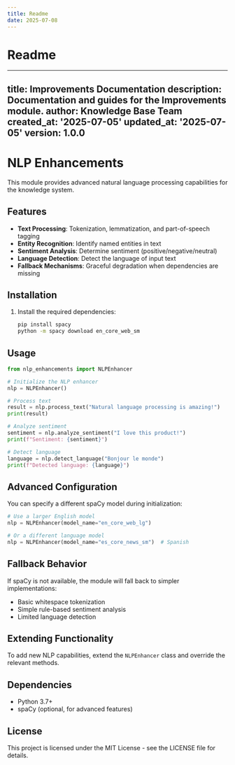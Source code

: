 ```yaml
---
title: Readme
date: 2025-07-08
---
```


# Readme

---
title: Improvements Documentation
description: Documentation and guides for the Improvements module.
author: Knowledge Base Team
created_at: '2025-07-05'
updated_at: '2025-07-05'
version: 1.0.0
---

# NLP Enhancements

This module provides advanced natural language processing capabilities for the knowledge system.

## Features

- **Text Processing**: Tokenization, lemmatization, and part-of-speech tagging
- **Entity Recognition**: Identify named entities in text
- **Sentiment Analysis**: Determine sentiment (positive/negative/neutral)
- **Language Detection**: Detect the language of input text
- **Fallback Mechanisms**: Graceful degradation when dependencies are missing

## Installation

1. Install the required dependencies:
   ```bash
   pip install spacy
   python -m spacy download en_core_web_sm
   ```

## Usage

```python
from nlp_enhancements import NLPEnhancer

# Initialize the NLP enhancer
nlp = NLPEnhancer()

# Process text
result = nlp.process_text("Natural language processing is amazing!")
print(result)

# Analyze sentiment
sentiment = nlp.analyze_sentiment("I love this product!")
print(f"Sentiment: {sentiment}")

# Detect language
language = nlp.detect_language("Bonjour le monde")
print(f"Detected language: {language}")
```

## Advanced Configuration

You can specify a different spaCy model during initialization:

```python
# Use a larger English model
nlp = NLPEnhancer(model_name="en_core_web_lg")

# Or a different language model
nlp = NLPEnhancer(model_name="es_core_news_sm")  # Spanish
```

## Fallback Behavior

If spaCy is not available, the module will fall back to simpler implementations:
- Basic whitespace tokenization
- Simple rule-based sentiment analysis
- Limited language detection

## Extending Functionality

To add new NLP capabilities, extend the `NLPEnhancer` class and override the relevant methods.

## Dependencies

- Python 3.7+
- spaCy (optional, for advanced features)

## License

This project is licensed under the MIT License - see the LICENSE file for details.
